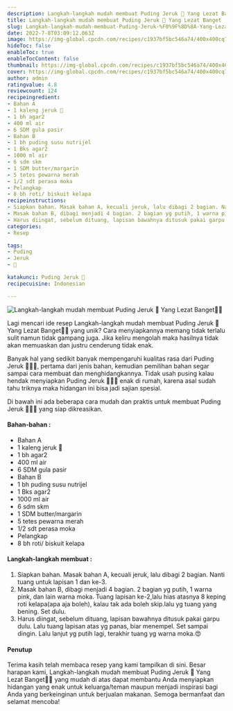 ```yaml
---
description: Langkah-langkah mudah membuat Puding Jeruk 🍊 Yang Lezat Banget"
title: Langkah-langkah mudah membuat Puding Jeruk 🍊 Yang Lezat Banget
slug: Langkah-langkah-mudah-membuat-Puding-Jeruk-%F0%9F%8D%8A-Yang-Lezat-Banget
date: 2022-7-8T03:09:12.063Z
image: https://img-global.cpcdn.com/recipes/c1937bf5bc546a74/400x400cq70/photo.jpg
hideToc: false
enableToc: true
enableTocContent: false
thumbnail: https://img-global.cpcdn.com/recipes/c1937bf5bc546a74/400x400cq70/photo.jpg
cover: https://img-global.cpcdn.com/recipes/c1937bf5bc546a74/400x400cq70/photo.jpg
author: admin
ratingvalue: 4.8
reviewcount: 124
recipeingredient:
- Bahan A
- 1 kaleng jeruk 🍊
- 1 bh agar2
- 400 ml air
- 6 SDM gula pasir
- Bahan B
- 1 bh puding susu nutrijel
- 1 Bks agar2
- 1000 ml air
- 6 sdm skm
- 1 SDM butter/margarin
- 5 tetes pewarna merah
- 1/2 sdt perasa moka
- Pelangkap
- 8 bh roti/ biskuit kelapa
recipeinstructions:
- Siapkan bahan. Masak bahan A, kecuali jeruk, lalu dibagi 2 bagian. Nanti tuang untuk lapisan 1 dan ke-3.
- Masak bahan B, dibagi menjadi 4 bagian. 2 bagian yg putih, 1 warna pink, dan lain warna moka. Tuang lapisan ke-2,lalu hias atasnya 8 keping roti kelapa(apa aja boleh), kalau tak ada boleh skip.lalu yg tuang yang bening. Set dulu.
- Harus diingat, sebelum dituang, lapisan bawahnya ditusuk pakai garpu dulu. Lalu tuang lapisan atas yg panas, biar menempel. Set sampai dingin. Lalu lanjut yg putih lagi, terakhir tuang yg warna moka.😍
categories:
- Resep

tags:
- Puding
- Jeruk
- 🍊

katakunci: Puding Jeruk 🍊
recipecuisine: Indonesian

---
```


![Langkah-langkah mudah membuat Puding Jeruk 🍊 Yang Lezat Banget👩‍🍳](https://img-global.cpcdn.com/recipes/c1937bf5bc546a74/400x400cq70/photo.jpg)

Lagi mencari ide resep Langkah-langkah mudah membuat Puding Jeruk 🍊 Yang Lezat Banget👩‍🍳 yang unik? Cara menyiapkannya memang tidak terlalu sulit namun tidak gampang juga. Jika keliru mengolah maka hasilnya tidak akan memuaskan dan justru cenderung tidak enak.

Banyak hal yang sedikit banyak mempengaruhi kualitas rasa dari Puding Jeruk 🍊👩‍🍳, pertama dari jenis bahan, kemudian pemilihan bahan segar sampai cara membuat dan menghidangkannya. Tidak usah pusing kalau hendak menyiapkan Puding Jeruk 🍊👩‍🍳 enak di rumah, karena asal sudah tahu triknya maka hidangan ini bisa jadi sajian spesial.

Di bawah ini ada beberapa cara mudah dan praktis untuk membuat Puding Jeruk 🍊👩‍🍳 yang siap dikreasikan.

<!--inarticleads1-->

#### Bahan-bahan :

- Bahan A
- 1 kaleng jeruk 🍊
- 1 bh agar2
- 400 ml air
- 6 SDM gula pasir
- Bahan B
- 1 bh puding susu nutrijel
- 1 Bks agar2
- 1000 ml air
- 6 sdm skm
- 1 SDM butter/margarin
- 5 tetes pewarna merah
- 1/2 sdt perasa moka
- Pelangkap
- 8 bh roti/ biskuit kelapa

<!--inarticleads2-->

#### Langkah-langkah membuat :

1. Siapkan bahan. Masak bahan A, kecuali jeruk, lalu dibagi 2 bagian. Nanti tuang untuk lapisan 1 dan ke-3.
1. Masak bahan B, dibagi menjadi 4 bagian. 2 bagian yg putih, 1 warna pink, dan lain warna moka. Tuang lapisan ke-2,lalu hias atasnya 8 keping roti kelapa(apa aja boleh), kalau tak ada boleh skip.lalu yg tuang yang bening. Set dulu.
1. Harus diingat, sebelum dituang, lapisan bawahnya ditusuk pakai garpu dulu. Lalu tuang lapisan atas yg panas, biar menempel. Set sampai dingin. Lalu lanjut yg putih lagi, terakhir tuang yg warna moka.😍

#### Penutup

Terima kasih telah membaca resep yang kami tampilkan di sini. Besar harapan kami, Langkah-langkah mudah membuat Puding Jeruk 🍊 Yang Lezat Banget👩‍🍳 yang mudah di atas dapat membantu Anda menyiapkan hidangan yang enak untuk keluarga/teman maupun menjadi inspirasi bagi Anda yang berkeinginan untuk berjualan makanan. Semoga bermanfaat dan selamat mencoba!
